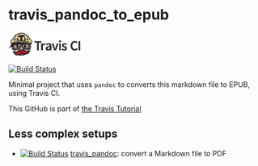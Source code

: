 # travis_pandoc_to_epub

[![Travis CI logo](TravisCI.png)](https://travis-ci.org)

[![Build Status](https://travis-ci.org/richelbilderbeek/travis_pandoc_to_epub.svg?branch=master)](https://travis-ci.org/richelbilderbeek/travis_pandoc_to_epub)

Minimal project that uses `pandoc` to converts this markdown file to EPUB, using Travis CI.

This GitHub is part of [the Travis Tutorial](https://github.com/richelbilderbeek/travis_tutorial)

## Less complex setups

 * [![Build Status](https://travis-ci.org/richelbilderbeek/travis_pandoc.svg?branch=master)](https://travis-ci.org/richelbilderbeek/travis_pandoc) [travis_pandoc](https://github.com/richelbilderbeek/travis_pandoc): convert a Markdown file to PDF
